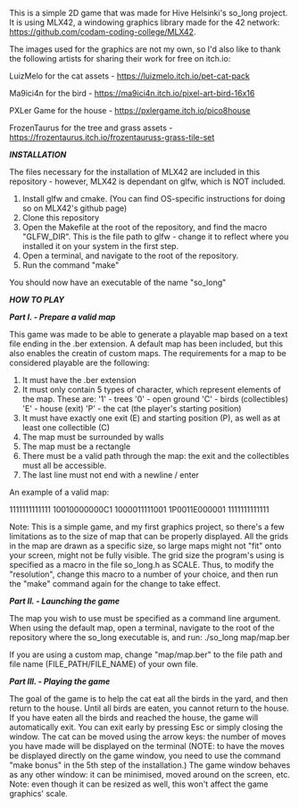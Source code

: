 This is a simple 2D game that was made for Hive Helsinki's so_long project. It is using MLX42, a windowing graphics library made for the 42 network: https://github.com/codam-coding-college/MLX42.

The images used for the graphics are not my own, so I'd also like to thank the following artists for sharing their work for free on itch.io:

LuizMelo for the cat assets - https://luizmelo.itch.io/pet-cat-pack

Ma9ici4n for the bird - https://ma9ici4n.itch.io/pixel-art-bird-16x16

PXLer Game for the house - https://pxlergame.itch.io/pico8house

FrozenTaurus for the tree and grass assets - https://frozentaurus.itch.io/frozentauruss-grass-tile-set

***INSTALLATION***

The files necessary for the installation of MLX42 are included in this repository - however, MLX42 is dependant on glfw, which is NOT included.

1. Install glfw and cmake. (You can find OS-specific instructions for doing so on MLX42's github page)
2. Clone this repository
3. Open the Makefile at the root of the repository, and find the macro "GLFW_DIR". This is the file path to glfw - change it to reflect where you installed it on your system in the first step.
4. Open a terminal, and navigate to the root of the repository.
5. Run the command "make"

You should now have an executable of the name "so_long"

***HOW TO PLAY***

***Part I. - Prepare a valid map***

This game was made to be able to generate a playable map based on a text file ending in the .ber extension. A default map has been included, but this also enables the creatin of custom maps. The requirements for a map to be considered playable are the following:

1. It must have the .ber extension
2. It must only contain 5 types of character, which represent elements of the map. These are:
     '1' - trees
     '0' - open ground
     'C' - birds (collectibles)
     'E' - house (exit)
     'P' - the cat (the player's starting position)
3. It must have exactly one exit (E) and starting position (P), as well as at least one collectible (C)
4. The map must be surrounded by walls
5. The map must be a rectangle
6. There must be a valid path through the map: the exit and the collectibles must all be accessible.
7. The last line must not end with a newline / enter

An example of a valid map:

1111111111111
10010000000C1
1000011111001
1P0011E000001
1111111111111

Note: This is a simple game, and my first graphics project, so there's a few limitations as to the size of map that can be properly displayed. All the grids in the map are drawn as a specific size, so large maps might not "fit" onto your screen, might not be fully visible. The grid size the program's using is specified as a macro in the file so_long.h as SCALE. Thus, to modify the "resolution", change this macro to a number of your choice, and then run the "make" command again for the change to take effect.

***Part II. - Launching the game***

The map you wish to use must be specified as a command line argument. When using the default map, open a terminal, navigate to the root of the repository where the so_long executable is, and run:
  ./so_long map/map.ber

If you are using a custom map, change "map/map.ber" to the file path and file name (FILE_PATH/FILE_NAME) of your own file.

***Part III. - Playing the game***

The goal of the game is to help the cat eat all the birds in the yard, and then return to the house. Until all birds are eaten, you cannot return to the house. If you have eaten all the birds and reached the house, the game will automatically exit. You can exit early by pressing Esc or simply closing the window.
The cat can be moved using the arrow keys: the number of moves you have made will be displayed on the terminal (NOTE: to have the moves be displayed directly on the game window, you need to use the command "make bonus" in the 5th step of the installation.)
The game window behaves as any other window: it can be minimised, moved around on the screen, etc. Note: even though it can be resized as well, this won't affect the game graphics' scale.
